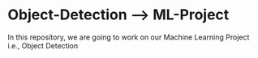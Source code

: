 # Object-Detection --> ML-Project
In this repository, we are going to work on our Machine Learning Project i.e., Object Detection
